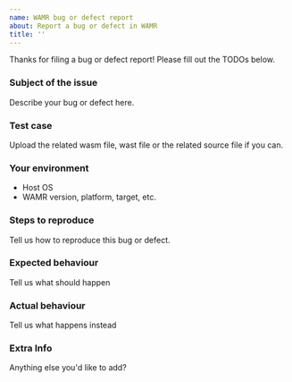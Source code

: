 ```yaml
---
name: WAMR bug or defect report
about: Report a bug or defect in WAMR
title: ''
---
```


Thanks for filing a bug or defect report! Please fill out the TODOs below.

### Subject of the issue

Describe your bug or defect here.

### Test case

Upload the related wasm file, wast file or the related source file if you can.

### Your environment

* Host OS
* WAMR version, platform, target, etc.

### Steps to reproduce

Tell us how to reproduce this bug or defect.

### Expected behaviour

Tell us what should happen

### Actual behaviour

Tell us what happens instead

### Extra Info

Anything else you'd like to add?
